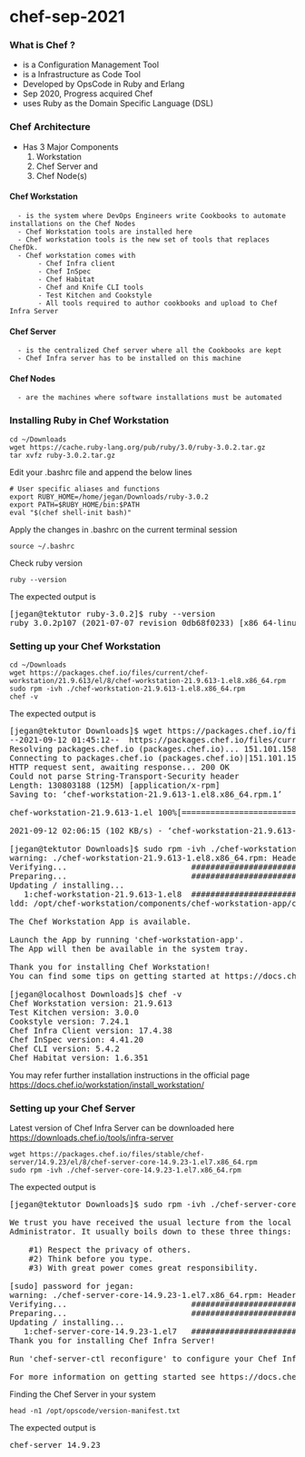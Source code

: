 # chef-sep-2021

### What is Chef ?
- is a Configuration Management Tool
- is a Infrastructure as Code Tool
- Developed by OpsCode in Ruby and Erlang 
- Sep 2020,  Progress acquired Chef
- uses Ruby as the Domain Specific Language (DSL)

### Chef Architecture
- Has 3 Major Components
  1.  Workstation
  2.  Chef Server and
  3.  Chef Node(s)

#### Chef Workstation
      - is the system where DevOps Engineers write Cookbooks to automate installations on the Chef Nodes
      - Chef Workstation tools are installed here
      - Chef workstation tools is the new set of tools that replaces ChefDk.
      - Chef workstation comes with
           - Chef Infra client
           - Chef InSpec
           - Chef Habitat
           - Chef and Knife CLI tools
           - Test Kitchen and Cookstyle
           - All tools required to author cookbooks and upload to Chef Infra Server
           
#### Chef Server
      - is the centralized Chef server where all the Cookbooks are kept
      - Chef Infra server has to be installed on this machine

#### Chef Nodes
      - are the machines where software installations must be automated 

### Installing Ruby in Chef Workstation
```
cd ~/Downloads
wget https://cache.ruby-lang.org/pub/ruby/3.0/ruby-3.0.2.tar.gz
tar xvfz ruby-3.0.2.tar.gz
```

Edit your .bashrc file and append the below lines
```
# User specific aliases and functions
export RUBY_HOME=/home/jegan/Downloads/ruby-3.0.2
export PATH=$RUBY_HOME/bin:$PATH
eval "$(chef shell-init bash)"
```

Apply the changes in .bashrc on the current terminal session
```
source ~/.bashrc
```
Check ruby version
```
ruby --version
```
The expected output is
<pre>
[jegan@tektutor ruby-3.0.2]$ ruby --version
ruby 3.0.2p107 (2021-07-07 revision 0db68f0233) [x86_64-linux]
</pre>





### Setting up your Chef Workstation
```
cd ~/Downloads
wget https://packages.chef.io/files/current/chef-workstation/21.9.613/el/8/chef-workstation-21.9.613-1.el8.x86_64.rpm
sudo rpm -ivh ./chef-workstation-21.9.613-1.el8.x86_64.rpm
chef -v
```
The expected output is
<pre>
[jegan@tektutor Downloads]$ wget https://packages.chef.io/files/current/chef-workstation/21.9.613/el/8/chef-workstation-21.9.613-1.el8.x86_64.rpm
--2021-09-12 01:45:12--  https://packages.chef.io/files/current/chef-workstation/21.9.613/el/8/chef-workstation-21.9.613-1.el8.x86_64.rpm
Resolving packages.chef.io (packages.chef.io)... 151.101.158.110
Connecting to packages.chef.io (packages.chef.io)|151.101.158.110|:443... connected.
HTTP request sent, awaiting response... 200 OK
Could not parse String-Transport-Security header
Length: 130803188 (125M) [application/x-rpm]
Saving to: ‘chef-workstation-21.9.613-1.el8.x86_64.rpm.1’

chef-workstation-21.9.613-1.el 100%[=================================================>] 124.74M   191KB/s    in 20m 51s 

2021-09-12 02:06:15 (102 KB/s) - ‘chef-workstation-21.9.613-1.el8.x86_64.rpm.1’ saved [130803188/130803188]

[jegan@tektutor Downloads]$ sudo rpm -ivh ./chef-workstation-21.9.613-1.el8.x86_64.rpm
warning: ./chef-workstation-21.9.613-1.el8.x86_64.rpm: Header V4 DSA/SHA1 Signature, key ID 83ef826a: NOKEY
Verifying...                          ################################# [100%]
Preparing...                          ################################# [100%]
Updating / installing...
   1:chef-workstation-21.9.613-1.el8  ################################# [100%]
ldd: /opt/chef-workstation/components/chef-workstation-app/chef-workstation-app: No such file or directory

The Chef Workstation App is available.

Launch the App by running 'chef-workstation-app'.
The App will then be available in the system tray.

Thank you for installing Chef Workstation!
You can find some tips on getting started at https://docs.chef.io/workstation/getting_started/

[jegan@localhost Downloads]$ chef -v
Chef Workstation version: 21.9.613
Test Kitchen version: 3.0.0
Cookstyle version: 7.24.1
Chef Infra Client version: 17.4.38
Chef InSpec version: 4.41.20
Chef CLI version: 5.4.2
Chef Habitat version: 1.6.351
</pre>

You may refer further installation instructions in the official page https://docs.chef.io/workstation/install_workstation/

### Setting up your Chef Server
Latest version of Chef Infra Server can be downloaded here https://downloads.chef.io/tools/infra-server
```
wget https://packages.chef.io/files/stable/chef-server/14.9.23/el/8/chef-server-core-14.9.23-1.el7.x86_64.rpm
sudo rpm -ivh ./chef-server-core-14.9.23-1.el7.x86_64.rpm
```
The expected output is
<pre>
[jegan@tektutor Downloads]$ sudo rpm -ivh ./chef-server-core-14.9.23-1.el7.x86_64.rpm 

We trust you have received the usual lecture from the local System
Administrator. It usually boils down to these three things:

    #1) Respect the privacy of others.
    #2) Think before you type.
    #3) With great power comes great responsibility.

[sudo] password for jegan: 
warning: ./chef-server-core-14.9.23-1.el7.x86_64.rpm: Header V4 DSA/SHA1 Signature, key ID 83ef826a: NOKEY
Verifying...                          ################################# [100%]
Preparing...                          ################################# [100%]
Updating / installing...
   1:chef-server-core-14.9.23-1.el7   ################################# [100%]
Thank you for installing Chef Infra Server!

Run 'chef-server-ctl reconfigure' to configure your Chef Infra Server

For more information on getting started see https://docs.chef.io/server/
</pre>

Finding the Chef Server in your system
```
head -n1 /opt/opscode/version-manifest.txt
```
The expected output is
<pre>
chef-server 14.9.23
</pre>

